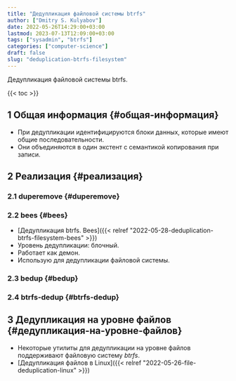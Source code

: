 ```yaml
---
title: "Дедупликация файловой системы btrfs"
author: ["Dmitry S. Kulyabov"]
date: 2022-05-26T14:29:00+03:00
lastmod: 2023-07-13T12:09:00+03:00
tags: ["sysadmin", "btrfs"]
categories: ["computer-science"]
draft: false
slug: "deduplication-btrfs-filesystem"
---
```


Дедупликация файловой системы btrfs.

<!--more-->

{{< toc >}}


## <span class="section-num">1</span> Общая информация {#общая-информация}

-   При дедупликации идентифицируются блоки данных, которые имеют общие последовательности.
-   Они объединяются в один экстент с семантикой копирования при записи.


## <span class="section-num">2</span> Реализация {#реализация}


### <span class="section-num">2.1</span> duperemove {#duperemove}


### <span class="section-num">2.2</span> bees {#bees}

-   [Дедупликация btrfs. Bees]({{< relref "2022-05-28-deduplication-btrfs-filesystem-bees" >}})
-   Уровень дедупликации: блочный.
-   Работает как демон.
-   Использую для дедупликации файловой системы.


### <span class="section-num">2.3</span> bedup {#bedup}


### <span class="section-num">2.4</span> btrfs-dedup {#btrfs-dedup}


## <span class="section-num">3</span> Дедупликация на уровне файлов {#дедупликация-на-уровне-файлов}

-   Некоторые утилиты для дедупликации на уровне файлов поддерживают файловую систему _btrfs_.
-   [Дедупликация файлов в Linux]({{< relref "2022-05-26-file-deduplication-linux" >}})
